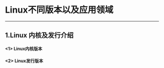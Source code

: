 # Linux不同版本以及应用领域

---

## 1.Linux 内核及发行介绍

#### &lt;1&gt; Linux内核版本



#### &lt;2&gt; Linux发行版本





